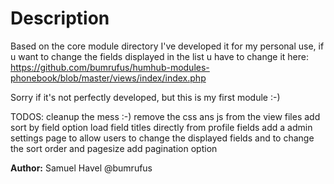 # Description


Based on the core module directory
I've developed it for my personal use, if u want to change the fields displayed in the list u have to change it here:
https://github.com/bumrufus/humhub-modules-phonebook/blob/master/views/index/index.php

Sorry if it's not perfectly developed, but this is my first module :-)

TODOS:
cleanup the mess :-)
remove the css ans js from the view files 
add sort by field option
load field titles directly from profile fields
add a admin settings page to allow users to change the displayed fields and to change the sort order and pagesize
add pagination option

__Author:__ Samuel Havel @bumrufus
